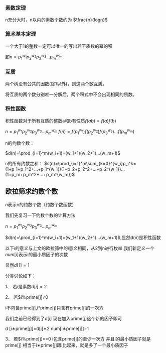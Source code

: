 ### 素数定理
n充分大时，n以内的素数个数约为 $\frac{n}{logn}$
### 算术基本定理
一个大于1的整数一定可以唯一的写出若干质数的幂的积

即$n=p_1^{w_1}p_2^{w_2}p_3^{w_3}...p_m^{w_m}$
### 互质
两个树没有公共的因数(除1以外)，则这两个数互质。

将互质的两个数分别唯一分解后，两个积式中不会出现相同的质数。
### 积性函数
积性函数对于所有互质的整数a和b有性质$f(ab)=f(a)f(b)$

$n=p_1^{w_1}p_2^{w_2}p_3^{w_3}...p_m^{w_m}$
$f(n)=f(p_1^{w_1})f(p_2^{w_2})f(p_3^{w_3})...f(p_m^{w_m})$

n的约数个数：

$d(n)=\prod_{i=1}^m(w_i+1)=(w_1+1)(w_2+1)...(w_m+1)$

n的所有约数之和：
$s(n)=\prod_{i=1}^m\sum_{k=0}^{w_i}p_i^k=(1+p_1+p_1^2+...+p_1^{w_1})(1+p_2+p_2^2+...+p_2^{w_1})...(1+p_m+p_m^2+...+p_m^{w_m})$
## 欧拉筛求约数个数

$n$表示n的约数个数（约数个数函数）

我们先复习一下约数个数的计算方法

$n=p_1^{w_1}p_2^{w_2}p_3^{w_3}...p_m^{w_m}$

$d(n)=\prod_{i=1}^m(w_i+1)=(w_1+1)(w_2+1)...(w_m+1)$,显然d(n)是积性函数

以下$i$的意义与上文的欧拉筛中的$i$意义相同，从2到n进行枚举 我们新定义一个$num[i]$表示i的最小质因子的次数

显然$d[1]=1$

分类讨论如下：

1、 若i是素数$d[i]=2$

2、 若$i%prime[j]≠0

i不包含prime[j],i*prime[j]只含有prime[j]的一次方

我们之前已经得到了d[i] 现在加入prime[j]这个新的因子即可

d [i∗prime[j]]=d[i]∗2
num[i∗prime[j]]=1

3、 若$i%prime[j]==0
i包含prime[j]的至少一次方
并且i的最小质因子就是prime[j]
相当于i∗prime[j]跟i比起来，就是多了一个最小质因子